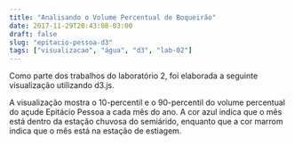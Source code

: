 ```yaml
---
title: "Analisando o Volume Percentual de Boqueirão"
date: 2017-11-29T20:43:08-03:00
draft: false
slug: "epitacio-pessoa-d3"
tags: ["visualizacao", "água", "d3", "lab-02"]
---
```


<!--more-->

<script src="https://d3js.org/d3.v4.min.js"></script>

<style>
    .mychart rect {
      fill: steelblue;
    }

    .mychart rect:hover {
      fill: goldenrod;
    }

    .mychart text {
      font: 12px sans-serif;
      text-anchor: left;
    }

    .mychart circle:hover  {
         fill-opacity: 1;
    }
</style>

Como parte dos trabalhos do laboratório 2, foi elaborada a seguinte visualização
utilizando d3.js.

<div class="row mychart" id="chart"></div>

A visualização mostra o 10-percentil e o 90-percentil do volume percentual
do açude Epitácio Pessoa a cada mês do ano. A cor azul indica que o mês
está dentro da estação chuvosa do semiárido, enquanto que a cor marrom
indica que o mês está na estação de estiagem.

<script type="text/javascript">
"use strict"

function draw(dados) {

    dados.map((d, i) => d.tipo_mes = (d.mes >= 1 && d.mes <= 6 ? "chuvoso" : "seco"));

  // definicoes de altura e largura do svg e da vis dentro
  var alturaSVG = 400, larguraSVG = 900;
  var	margin = {top: 10, right: 20, bottom:45, left: 45}, // para descolar a vis das bordas do grafico
      larguraVis = larguraSVG - margin.left - margin.right,
      alturaVis = alturaSVG - margin.top - margin.bottom;

//Prepara onde adicionaremos a visualizacao
    var grafico = d3.select('#chart') // cria elemento <svg> com um <g> dentro
      .append('svg')
        .attr('width', larguraVis + margin.left + margin.right)
        .attr('height', alturaVis + margin.top + margin.bottom)
      .append('g') // para entender o <g> vá em x03-detalhes-svg.html
        .attr('transform', 'translate(' +  margin.left + ',' + margin.top + ')');

//As escalas

     var xScale = d3.scaleLinear()
        .domain([80, 110])
        .range([0, larguraVis - 250])
        .clamp(true);

    var yScale = d3.scaleLinear()
        .domain([10, 40])
        .range([alturaVis, 25])
        .clamp(true);

    var colorScale = d3.scaleOrdinal(d3.schemeCategory10);


//As marcas

    grafico.selectAll('g')
            .data(dados)
            .enter()
              .append('circle')
                .attr('cx', d => xScale(d.noventa_percentil))
                .attr('cy', d => yScale(d.dez_percentil))
                .attr('r', '5')
                .attr('fill', d => colorScale(d.tipo_mes))
                .attr('fill-opacity', '0.3');

//Os eixos
    grafico.append("g")
            .attr("class", "x axis")
            .attr("transform", "translate(0," + alturaVis + ")")
            .call(d3.axisBottom(xScale)); // magica do d3: gera eixo a partir da escala

    grafico.append('g')
            .attr('transform', 'translate(0,0)')
            .call(d3.axisLeft(yScale))  // gera eixo a partir da escala

    grafico.append("text")
      .attr("transform", "translate(-30," + (alturaVis + margin.top)/2 + ") rotate(-90)")
      .text("10-percentil");

      grafico.append("text")
      .attr("transform", "translate(250, " + (alturaVis + 30) + ")")
      .text("90-percentil");
};

d3.csv('/datavis/dados/boqueirao-por-mes.csv', function(dados) {
  draw(dados);
});

</script>
